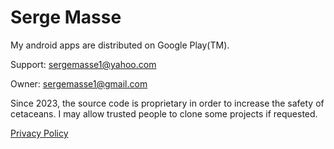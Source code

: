 # Serge Masse

My android apps are distributed on Google Play(TM).

Support: sergemasse1@yahoo.com

Owner: sergemasse1@gmail.com

Since 2023, the source code is proprietary in order to increase the safety of cetaceans. I may allow trusted people to clone some projects if requested.

[Privacy Policy](https://github.com/smasse/Serge-Masse/blob/main/privacy-policy.md)
